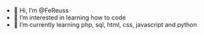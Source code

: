 - 👋 Hi, I’m @FeReuss
- 👀 I’m interested in learning how to code
- 🌱 I’m currently learning php, sql, html, css, javascript and python


<!---
FeReuss/FeReuss is a ✨ special ✨ repository because its `README.md` (this file) appears on your GitHub profile.
You can click the Preview link to take a look at your changes.
--->
